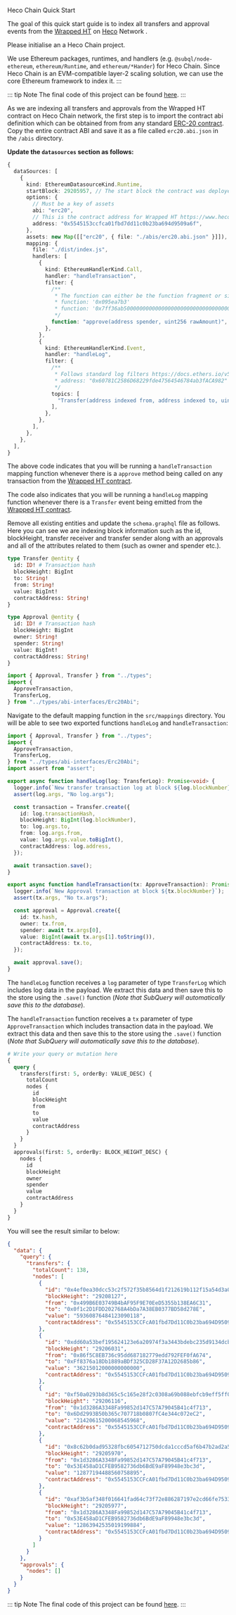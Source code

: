 Heco Chain Quick Start

The goal of this quick start guide is to index all transfers and approval events from the [Wrapped HT](https://www.hecoinfo.com/en-us/token/0x5545153ccfca01fbd7dd11c0b23ba694d9509a6f) on [Heco](https://www.hecoinfo.com) Network .

Please initialise an a Heco Chain project.

<!-- @include: ../snippets/evm-quickstart-reference.md -->

We use Ethereum packages, runtimes, and handlers (e.g. `@subql/node-ethereum`, `ethereum/Runtime`, and `ethereum/*Hander`) for Heco Chain. Since Heco Chain is an EVM-compatible layer-2 scaling solution, we can use the core Ethereum framework to index it.
:::

::: tip Note
The final code of this project can be found [here](https://github.com/subquery/ethereum-subql-starter/blob/main/Heco/heco-starter/).
:::

<!-- @include: ../snippets/evm-manifest-intro.md#level2 -->

As we are indexing all transfers and approvals from the Wrapped HT contract on Heco Chain network, the first step is to import the contract abi definition which can be obtained from from any standard [ERC-20 contract](https://ethereum.org/en/developers/docs/standards/tokens/erc-20/). Copy the entire contract ABI and save it as a file called `erc20.abi.json` in the `/abis` directory.

**Update the `datasources` section as follows:**

```ts
{
  dataSources: [
    {
      kind: EthereumDatasourceKind.Runtime,
      startBlock: 29205957, // The start block the contract was deployed on https://www.hecoinfo.com/en-us/token/0x5545153ccfca01fbd7dd11c0b23ba694d9509a6f
      options: {
        // Must be a key of assets
        abi: "erc20",
        // This is the contract address for Wrapped HT https://www.hecoinfo.com/en-us/token/0x5545153ccfca01fbd7dd11c0b23ba694d9509a6f
        address: "0x5545153ccfca01fbd7dd11c0b23ba694d9509a6f",
      },
      assets: new Map([["erc20", { file: "./abis/erc20.abi.json" }]]),
      mapping: {
        file: "./dist/index.js",
        handlers: [
          {
            kind: EthereumHandlerKind.Call,
            handler: "handleTransaction",
            filter: {
              /**
               * The function can either be the function fragment or signature
               * function: '0x095ea7b3'
               * function: '0x7ff36ab500000000000000000000000000000000000000000000000000000000'
               */
              function: "approve(address spender, uint256 rawAmount)",
            },
          },
          {
            kind: EthereumHandlerKind.Event,
            handler: "handleLog",
            filter: {
              /**
               * Follows standard log filters https://docs.ethers.io/v5/concepts/events/
               * address: "0x60781C2586D68229fde47564546784ab3fACA982"
               */
              topics: [
                "Transfer(address indexed from, address indexed to, uint256 amount)",
              ],
            },
          },
        ],
      },
    },
  ],
}
```

The above code indicates that you will be running a `handleTransaction` mapping function whenever there is a `approve` method being called on any transaction from the [Wrapped HT contract](https://www.hecoinfo.com/en-us/token/0x5545153ccfca01fbd7dd11c0b23ba694d9509a6f).

The code also indicates that you will be running a `handleLog` mapping function whenever there is a `Transfer` event being emitted from the [Wrapped HT contract](https://www.hecoinfo.com/en-us/token/0x5545153ccfca01fbd7dd11c0b23ba694d9509a6f).

<!-- @include: ../snippets/ethereum-manifest-note.md -->

<!-- @include: ../snippets/schema-intro.md#level2 -->

Remove all existing entities and update the `schema.graphql` file as follows. Here you can see we are indexing block information such as the id, blockHeight, transfer receiver and transfer sender along with an approvals and all of the attributes related to them (such as owner and spender etc.).

```graphql
type Transfer @entity {
  id: ID! # Transaction hash
  blockHeight: BigInt
  to: String!
  from: String!
  value: BigInt!
  contractAddress: String!
}

type Approval @entity {
  id: ID! # Transaction hash
  blockHeight: BigInt
  owner: String!
  spender: String!
  value: BigInt!
  contractAddress: String!
}
```

<!-- @include: ../snippets/note-on-entity-relationships.md -->

<!-- @include: ../snippets/evm-codegen.md -->

```ts
import { Approval, Transfer } from "../types";
import {
  ApproveTransaction,
  TransferLog,
} from "../types/abi-interfaces/Erc20Abi";
```

<!-- @include: ../snippets/schema-note.md -->

<!-- @include: ../snippets/mapping-intro.md#level2 -->

Navigate to the default mapping function in the `src/mappings` directory. You will be able to see two exported functions `handleLog` and `handleTransaction`:

```ts
import { Approval, Transfer } from "../types";
import {
  ApproveTransaction,
  TransferLog,
} from "../types/abi-interfaces/Erc20Abi";
import assert from "assert";

export async function handleLog(log: TransferLog): Promise<void> {
  logger.info(`New transfer transaction log at block ${log.blockNumber}`);
  assert(log.args, "No log.args");

  const transaction = Transfer.create({
    id: log.transactionHash,
    blockHeight: BigInt(log.blockNumber),
    to: log.args.to,
    from: log.args.from,
    value: log.args.value.toBigInt(),
    contractAddress: log.address,
  });

  await transaction.save();
}

export async function handleTransaction(tx: ApproveTransaction): Promise<void> {
  logger.info(`New Approval transaction at block ${tx.blockNumber}`);
  assert(tx.args, "No tx.args");

  const approval = Approval.create({
    id: tx.hash,
    owner: tx.from,
    spender: await tx.args[0],
    value: BigInt(await tx.args[1].toString()),
    contractAddress: tx.to,
  });

  await approval.save();
}
```

The `handleLog` function receives a `log` parameter of type `TransferLog` which includes log data in the payload. We extract this data and then save this to the store using the `.save()` function (_Note that SubQuery will automatically save this to the database_).

The `handleTransaction` function receives a `tx` parameter of type `ApproveTransaction` which includes transaction data in the payload. We extract this data and then save this to the store using the `.save()` function (_Note that SubQuery will automatically save this to the database_).

<!-- @include: ../snippets/ethereum-mapping-note.md -->

<!-- @include: ../snippets/build.md -->

<!-- @include: ../snippets/run-locally.md -->

<!-- @include: ../snippets/query-intro.md -->

```graphql
# Write your query or mutation here
{
  query {
    transfers(first: 5, orderBy: VALUE_DESC) {
      totalCount
      nodes {
        id
        blockHeight
        from
        to
        value
        contractAddress
      }
    }
  }
  approvals(first: 5, orderBy: BLOCK_HEIGHT_DESC) {
    nodes {
      id
      blockHeight
      owner
      spender
      value
      contractAddress
    }
  }
}
```

You will see the result similar to below:

```json
{
  "data": {
    "query": {
      "transfers": {
        "totalCount": 138,
        "nodes": [
          {
            "id": "0x4ef0ea30dcc53c2f572f35b8564d1f212619b112f15a54d3a057940f1ac903db",
            "blockHeight": "29208127",
            "from": "0x499B6E03749B4bAF95F9E70EeD5355b138EA6C31",
            "to": "0x0f1c2D1FDD202768A4bDa7A38EB0377BD58d278E",
            "value": "59360876484123090118",
            "contractAddress": "0x5545153CCFcA01fbd7Dd11C0b23ba694D9509A6F"
          },
          {
            "id": "0xdd60a53bef195624123e6a20974f3a3443bdebc235d9134dcb7aacceb07d4dcd",
            "blockHeight": "29206031",
            "from": "0x86f5C8EB736c95dd687182779edd792FEF0fA674",
            "to": "0xFf8376a18Db1889aBDf325CD28F37A12D2685b86",
            "value": "36215012000000000000",
            "contractAddress": "0x5545153CCFcA01fbd7Dd11C0b23ba694D9509A6F"
          },
          {
            "id": "0xf50a0293b8d365c5c165e28f2c0308a69b088ebfcb9eff5ff05dac0801251261",
            "blockHeight": "29206116",
            "from": "0x1d3286A3348Fa99852d147C57A79045B41c4f713",
            "to": "0x6Dd2993B50b365c707718b0807fC4e344c072eC2",
            "value": "21420615200068545968",
            "contractAddress": "0x5545153CCFcA01fbd7Dd11C0b23ba694D9509A6F"
          },
          {
            "id": "0x8c62b0dad95328fbc6054712750dcda1cccd5af6b47b2ad2a5de6c583c5a5bc2",
            "blockHeight": "29205970",
            "from": "0x1d3286A3348Fa99852d147C57A79045B41c4f713",
            "to": "0x53E458aD1CFEB9582736db6BdE9aF89948e3bc3d",
            "value": "12877194488560758895",
            "contractAddress": "0x5545153CCFcA01fbd7Dd11C0b23ba694D9509A6F"
          },
          {
            "id": "0xaf3b5af348f016641fad64c73f72e886287197e2cd66fe7533dbba562e9f772e",
            "blockHeight": "29205977",
            "from": "0x1d3286A3348Fa99852d147C57A79045B41c4f713",
            "to": "0x53E458aD1CFEB9582736db6BdE9aF89948e3bc3d",
            "value": "12863942535019199884",
            "contractAddress": "0x5545153CCFcA01fbd7Dd11C0b23ba694D9509A6F"
          }
        ]
      }
    },
    "approvals": {
      "nodes": []
    }
  }
}
```

::: tip Note
The final code of this project can be found [here](https://github.com/subquery/ethereum-subql-starter/blob/main/Heco/heco-starter/).
:::

<!-- @include: ../snippets/whats-next.md -->
